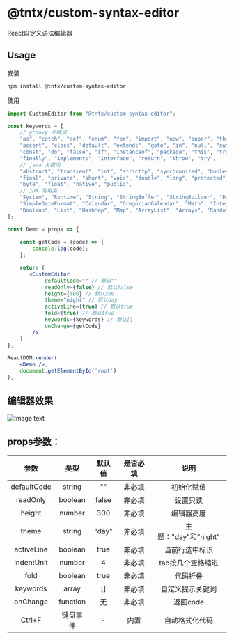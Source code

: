 # @tntx/custom-syntax-editor
React自定义语法编辑器

## Usage

安装

```sh
npm install @tntx/custom-syntax-editor
```

使用

```jsx
import CustomEditor from "@tntx/custom-syntax-editor";

const keywords = [
	// groovy 关键词
	"as", "catch", "def", "enum", "for", "import", "new", "super", "throws", "while",
	"assert", "class", "default", "extends", "goto", "in", "null", "switch", "trait", "break",
	"const", "do", "false", "if", "instanceof", "package", "this", "true", "case", "continue", "else",
	"finally", "implements", "interface", "return", "throw", "try",
	// java 关键词
	"abstract", "transient", "int", "strictfp", "synchronized", "boolean", "char", "do",
	"final", "private", "short", "void", "double", "long", "protected", "static", "volatile",
	"byte", "float", "native", "public",
	// JDK 常用类
	"System", "Runtime", "String", "StringBuffer", "StringBuilder", "Date", "DateFormat",
	"SimpleDateFormat", "Calendar", "GregorianGalendar", "Math", "Integer", "Double", "Float",
	"Boolean", "List", "HashMap", "Map", "ArrayList", "Arrays", "Random", "Iterator"
];

const Demo = props => {
	
	const getCode = (code) => {
		console.log(code);
	};

    return (
       <CustomEditor
			defaultCode="" // 默认""
			readOnly={false} // 默认false
			height={400} // 默认300
			theme="night" // 默认day
			activeLine={true} // 默认true
			fold={true} // 默认true
			keywords={keywords} // 默认[]
			onChange={getCode}
		/>
    )
};

ReactDOM.render(
    <Demo />,
    document.getElementById('root')
);
```

## 编辑器效果
![Image text](https://gitee.com/bruce68/custom-syntax-editor/raw/master/src/img/pic.png)

## props参数：
|    参数    | 类型    |  默认值   |  是否必填  | 说明         |
| :------:  | :-----: | :----:   | :------: | :----------: |
| defaultCode | string |  ""     |   非必填    | 初始化赋值     |
| readOnly  | boolean |  false   |   非必填  | 设置只读       |
| height | number   |  300     |   非必填  | 编辑器高度       |
| theme  | string   |  "day"     |   非必填  | 主题："day"和"night" |
| activeLine   | boolean   |  true     |   非必填  | 当前行选中标识  |
| indentUnit   | number   |  4     |   非必填  | tab按几个空格缩进  |
| fold   | boolean   |  true     |   非必填  | 代码折叠  |
| keywords   | array   |  []     |   非必填  | 自定义提示关键词  |
| onChange  | function|  无      |   非必填  | 返回code       |
| Ctrl+F   | 键盘事件   |  -     |   内置  | 自动格式化代码  |